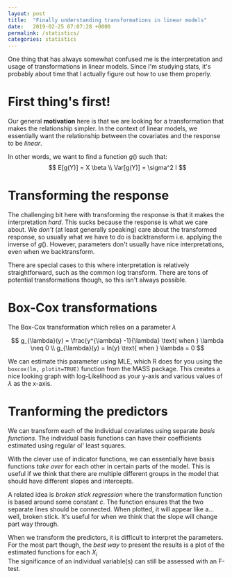 ```yaml
---
layout: post
title:  "Finally understanding transformations in linear models"
date:   2019-02-25 07:07:28 +0000
permalink: /statistics/
categories: statistics
---
```


One thing that has always somewhat confused me is the interpretation and usage of transformations in linear models.
Since I'm studying stats, it's probably about time that I actually figure out how to use them properly.

# First thing's first!

Our general **motivation** here is that we are looking for a transformation that makes the relationship simpler.
In the context of linear models, we essentially want the relationship between the covariates and the response to be *linear*.

In other words, we want to find a function $g()$ such that:
$$
E[g(Y)] = X \beta \\
Var[g(Y)] = \sigma^2 I
$$

# Transforming the response

The challenging bit here with transforming the response is that it makes the interpretation *hard*.
This sucks because the response is what we care about.
We *don't* (at least generally speaking) care about the transformed response, so usually what we have to do is backtransform i.e. applying the inverse of $g()$.
However, parameters don't usually have nice interpretations, even when we backtransform.

There are special cases to this where interpretation is relatively straightforward, such as the common log transform.
There are tons of potential transformations though, so this isn't always possible.

# Box-Cox transformations

The Box-Cox transformation which relies on a parameter $\lambda$

$$
g_{\lambda}(y) = \frac{y^{\lambda} -1}{\lambda} \text{ when } \lambda \neq 0 \\
g_{\lambda}(y) = ln(y) \text{ when } \lambda = 0
$$

We can estimate this parameter using MLE, which R does for you using the `boxcox(lm, plotit=TRUE)` function from the MASS package.
This creates a nice looking graph with log-Likelihood as your y-axis and various values of $\lambda$ as the x-axis.

# Tranforming the predictors

We can transform each of the individual covariates using separate *basis functions*.
The individual basis functions can have their coefficients estimated using regular ol' least squares.

With the clever use of indicator functions, we can essentially have basis functions *take over* for each other in certain parts of the model.
This is useful if we think that there are multiple different groups in the model that should have different slopes and intercepts.

A related idea is *broken stick regression* where the transformation function is based around some constant $c$.
The function ensures that the two separate lines should be connected.
When plotted, it will appear like a... well, broken stick.
It's useful for when we think that the slope will change part way through.

When we transform the predictors, it is difficult to interpret the parameters.
For the most part though, the *best way* to present the results is a plot of the estimated functions for each $X_i$  
The significance of an individual variable(s) can still be assessed with an F-test.
